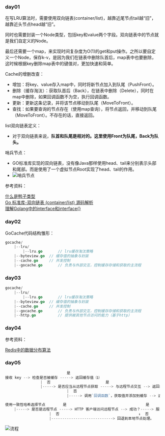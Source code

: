 ### day01

在写LRU算法时，需要使用双向链表(container/list)，越靠近尾节点tail越“旧”，越靠近头节点head越“旧”。

同时也需要封装一个Node类型，包括key和value两个字段。双向链表中的节点就是我们自定义的Node。

最后还需要一个map，来实现时间复杂度为O(1)的get和put操作。之所以要自定义一个Node，保存k-v，是因为我们在链表中删除队首后，map表中也要删除，这时候根据key删除map表中的键值对，更加快速和简单。

Cache的增删改查：

* 增加：将key、value存入map中，同时将新节点加入到队尾（PushFront）。
* 删除（缓存淘汰）：获取队首后（Back），在链表中删除（Delete），同时在map中删除，如果回调函数不为空，执行回调函数。
* 更新：更新这条记录，并将该节点移动到队尾（MoveToFront）。
* 查找：如果要查询的节点存在（使用map查询），将节点返回，并移动到队尾（MoveToFront）。不存在的话，直接返回。

list双向链表定义：

* 对于双向链表来说，**队首和队尾是相对的。这里使用Front为队尾，Back为队头。**

哨兵节点：

* GO标准库实现的双向链表，没有像Java那样使用head、tail来分别表示头部和尾部。而是使用了一个虚拟节点Root实现了head、tail的作用。
* ![哨兵节点](https://richarli.oss-cn-beijing.aliyuncs.com/images/list哨兵节点.png)

参考资料：

[什么是鸭子类型](https://cloud.tencent.com/developer/article/1849579)  
[Go 标准库-双向链表 (container/list) 源码解析](https://blog.csdn.net/eight_eyes/article/details/121068799)  
[理解Golang中的interface和interface{}](https://www.cnblogs.com/maji233/p/11178413.html)            

### day02

GoCache代码结构雏形：

~~~go
gocache/
	|--lru/
		|--lru.go		// lru缓存淘汰策略
	|--byteview.go 	// 缓存值的抽象与封装
	|--cache.go		// 并发控制
	|--gocache.go		// 负责与外部交互，控制缓存存储和获取的主流程
~~~

### day03
~~~go
gocache/
	|--lru/
		|--lru.go		// lru缓存淘汰策略
	|--byteview.go 	// 缓存值的抽象与封装
	|--cache.go		// 并发控制
	|--gocache.go		// 负责与外部交互，控制缓存存储和获取的主流程
	|--http.go			// 提供被其他节点访问的能力（基于http）
~~~
### day04

参考资料：

[Redis中的数据分布算法](https://blog.csdn.net/m0_53474063/article/details/113381122)

### day05

~~~go
                            是
接收 key --> 检查是否被缓存 -----> 返回缓存值 ⑴
                |  否                         是
                |-----> 是否应当从远程节点获取 -----> 与远程节点交互 --> 返回缓存值 ⑵
                            |  否
                            |-----> 调用`回调函数`，获取值并添加到缓存 --> 返回缓存值 ⑶
~~~

~~~go
使用一致性哈希选择节点        是                                    是
    |-----> 是否是远程节点 -----> HTTP 客户端访问远程节点 --> 成功？-----> 服务端返回返回值
                    |  否                                    ↓  否
                    |----------------------------> 回退到本地节点处理。
~~~

![流程](https://richarli.oss-cn-beijing.aliyuncs.com/images/20221005183312.png)
